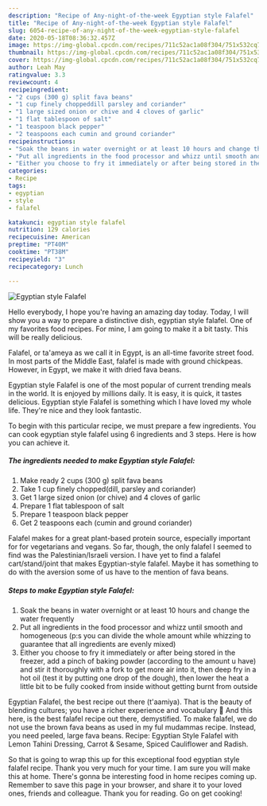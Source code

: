 ```yaml
---
description: "Recipe of Any-night-of-the-week Egyptian style Falafel"
title: "Recipe of Any-night-of-the-week Egyptian style Falafel"
slug: 6054-recipe-of-any-night-of-the-week-egyptian-style-falafel
date: 2020-05-18T08:36:32.457Z
image: https://img-global.cpcdn.com/recipes/711c52ac1a08f304/751x532cq70/egyptian-style-falafel-recipe-main-photo.jpg
thumbnail: https://img-global.cpcdn.com/recipes/711c52ac1a08f304/751x532cq70/egyptian-style-falafel-recipe-main-photo.jpg
cover: https://img-global.cpcdn.com/recipes/711c52ac1a08f304/751x532cq70/egyptian-style-falafel-recipe-main-photo.jpg
author: Leah May
ratingvalue: 3.3
reviewcount: 4
recipeingredient:
- "2 cups (300 g) split fava beans"
- "1 cup finely choppeddill parsley and coriander"
- "1 large sized onion or chive and 4 cloves of garlic"
- "1 flat tablespoon of salt"
- "1 teaspoon black pepper"
- "2 teaspoons each cumin and ground coriander"
recipeinstructions:
- "Soak the beans in water overnight or at least 10 hours and change the water frequently"
- "Put all ingredients in the food processor and whizz until smooth and homogeneous (p:s you can divide the whole amount while whizzing to guarantee that all ingredients are evenly mixed)"
- "Either you choose to fry it immediately or after being stored in the freezer, add a pinch of baking powder (according to the amount u have) and stir it thoroughly with a fork to get more air into it, then deep fry in a hot oil (test it by putting one drop of the dough), then lower the heat a little bit to be fully cooked from inside without getting burnt from outside"
categories:
- Recipe
tags:
- egyptian
- style
- falafel

katakunci: egyptian style falafel 
nutrition: 129 calories
recipecuisine: American
preptime: "PT40M"
cooktime: "PT38M"
recipeyield: "3"
recipecategory: Lunch

---
```



![Egyptian style Falafel](https://img-global.cpcdn.com/recipes/711c52ac1a08f304/751x532cq70/egyptian-style-falafel-recipe-main-photo.jpg)

Hello everybody, I hope you're having an amazing day today. Today, I will show you a way to prepare a distinctive dish, egyptian style falafel. One of my favorites food recipes. For mine, I am going to make it a bit tasty. This will be really delicious.

Falafel, or ta&#39;ameya as we call it in Egypt, is an all-time favorite street food. In most parts of the Middle East, falafel is made with ground chickpeas. However, in Egypt, we make it with dried fava beans.

Egyptian style Falafel is one of the most popular of current trending meals in the world. It is enjoyed by millions daily. It is easy, it is quick, it tastes delicious. Egyptian style Falafel is something which I have loved my whole life. They're nice and they look fantastic.


To begin with this particular recipe, we must prepare a few ingredients. You can cook egyptian style falafel using 6 ingredients and 3 steps. Here is how you can achieve it.

<!--inarticleads1-->

##### The ingredients needed to make Egyptian style Falafel:

1. Make ready 2 cups (300 g) split fava beans
1. Take 1 cup finely chopped(dill, parsley and coriander)
1. Get 1 large sized onion (or chive) and 4 cloves of garlic
1. Prepare 1 flat tablespoon of salt
1. Prepare 1 teaspoon black pepper
1. Get 2 teaspoons each (cumin and ground coriander)


Falafel makes for a great plant-based protein source, especially important for for vegetarians and vegans. So far, though, the only falafel I seemed to find was the Palestinian/Israeli version. I have yet to find a falafel cart/stand/joint that makes Egyptian-style falafel. Maybe it has something to do with the aversion some of us have to the mention of fava beans. 

<!--inarticleads2-->

##### Steps to make Egyptian style Falafel:

1. Soak the beans in water overnight or at least 10 hours and change the water frequently
1. Put all ingredients in the food processor and whizz until smooth and homogeneous (p:s you can divide the whole amount while whizzing to guarantee that all ingredients are evenly mixed)
1. Either you choose to fry it immediately or after being stored in the freezer, add a pinch of baking powder (according to the amount u have) and stir it thoroughly with a fork to get more air into it, then deep fry in a hot oil (test it by putting one drop of the dough), then lower the heat a little bit to be fully cooked from inside without getting burnt from outside


Egyptian Falafel, the best recipe out there (t&#39;aamiya). That is the beauty of blending cultures; you have a richer experience and vocabulary 🙂 And this here, is the best falafel recipe out there, demystified. To make falafel, we do not use the brown fava beans as used in my ful mudammas recipe. Instead, you need peeled, large fava beans. Recipe: Egyptian Style Falafel with Lemon Tahini Dressing, Carrot &amp; Sesame, Spiced Cauliflower and Radish. 

So that is going to wrap this up for this exceptional food egyptian style falafel recipe. Thank you very much for your time. I am sure you will make this at home. There's gonna be interesting food in home recipes coming up. Remember to save this page in your browser, and share it to your loved ones, friends and colleague. Thank you for reading. Go on get cooking!
